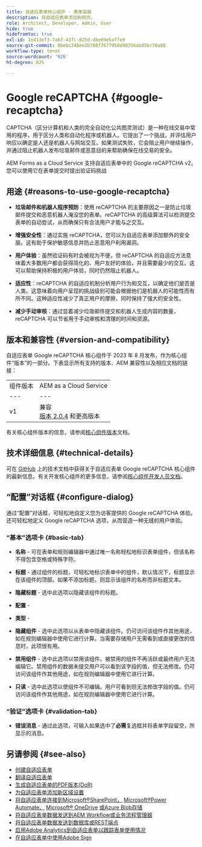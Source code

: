 ```yaml
---
title: 自适应表单核心组件 - 表单容器
description: 将自适应表单添加到网页。
role: Architect, Developer, Admin, User
hide: true
hidefromtoc: true
exl-id: 1e413ef3-7a6f-41fc-825d-dbe09ebaffe9
source-git-commit: 0bebc248ee2b708f7677950d90356abd5bc70a98
workflow-type: tm+mt
source-wordcount: '926'
ht-degree: 82%

---
```


# Google reCAPTCHA {#google-recaptcha}

CAPTCHA（区分计算机和人类的完全自动化公共图灵测试）是一种在线交易中常用的程序，用于区分人类和自动化程序或机器人。它提出了一个挑战，并评估用户响应以确定是人还是机器人与网站交互。如果测试失败，它会阻止用户继续操作，并通过阻止机器人发布垃圾邮件或恶意目的来帮助确保在线交易的安全。

AEM Forms as a Cloud Service 支持自适应表单中的 Google reCAPTCHA v2。您可以使用它在表单提交时提出验证码挑战

## 用途 {#reasons-to-use-google-recaptcha}


- **垃圾邮件和机器人程序预防**：使用 reCAPTCHA 的主要原因之一是防止垃圾邮件提交和恶意机器人淹没您的表单。reCAPTCHA 的高级算法可以检测提交表单的自动尝试，从而确保只有合法用户才能与之交互。

- **增强安全性**：通过实施 reCAPTCHA，您可以为自适应表单添加额外的安全层。这有助于保护敏感信息并防止恶意用户利用漏洞。

- **用户体验**：虽然验证码有时会被视为不便，但 reCAPTCHA 的自适应方法意味着大多数用户都会获得简化的、用户友好的体验，并且需要最少的交互。这可以帮助保持积极的用户体验，同时仍然阻止机器人。

- **适应性**：reCAPTCHA 的自适应机制分析用户行为和交互，以确定他们是否是人类。这意味着向用户呈现的挑战级别可能会根据他们是机器人的可能性而有所不同。这种适应性减少了真正用户的摩擦，同时保持了强大的安全性。

- **减少手动审核**：通过显着减少垃圾邮件提交和机器人生成内容的数量，reCAPTCHA 可以节省用于手动审核和清理的时间和资源。

## 版本和兼容性 {#version-and-compatibility}

自适应表单 Google reCAPTCHA 核心组件于 2023 年 8 月发布，作为核心组件“版本”的一部分。下表显示所有支持的版本、AEM 兼容性以及相应文档的链接：

|  |  |
|---|---|
| 组件版本 | AEM as a Cloud Service |
| --- | --- |
| v1 | 兼容<br>[版本 2.0.4](/help/versions.md) 和更高版本 | 兼容 | 兼容 |

有关核心组件版本的信息，请参阅[核心组件版本](/help/versions.md)文档。

## 技术详细信息 {#technical-details}

可在 [GitHub](https://github.com/adobe/aem-core-forms-components/tree/master/ui.af.apps/src/main/content/jcr_root/apps/core/fd/components/form/recaptcha/v1/recaptcha) 上的技术文档中获得关于自适应表单 Google reCAPTCHA 核心组件的最新信息。有关开发核心组件的更多信息，请参阅[核心组件开发人员文档](/help/developing/overview.md)。

## “配置”对话框 {#configure-dialog}

通过“配置”对话框，可轻松地自定义您为访客提供的 Google reCAPTCHA 体验。还可轻松地定义 Google reCAPTCHA 选项，从而营造一种无缝的用户体验。

### “基本”选项卡 {#basic-tab}

- **名称** - 可在表单和规则编辑器中通过唯一名称轻松地标识表单组件，但该名称不得包含空格或特殊字符。

- **标题** - 通过组件的标题，可轻松地标识表单中的组件，默认情况下，标题显示在该组件的顶部。如果不添加标题，则显示该组件的名称而非标题文本。

- **隐藏标题** - 选中此选项以隐藏该组件的标题。

- **配置** -

- **类型** -

- **隐藏组件** - 选中此选项以从表单中隐藏该组件。仍可访问该组件作其他用途，如在规则编辑器中使用它进行计算。当需要存储用户无需看到或直接更改的信息时，此项很有用。

- **禁用组件** - 选中此选项以禁用该组件。被禁用的组件不再活跃或最终用户无法编辑它。禁用组件的数据未提交用户可以看到该字段的值，但无法修改。仍可访问该组件作其他用途，如在规则编辑器中使用它进行计算。

- **只读** - 选中此选项以使组件不可编辑。用户可看到但无法修改字段的值。仍可访问该组件作其他用途，如在规则编辑器中使用它进行计算。

### “验证”选项卡 {#validation-tab}

- **错误消息** - 通过此选项，可输入如果选中了&#x200B;**必需**&#x200B;复选框并将表单字段留空，所显示的消息。

## 另请参阅 {#see-also}

- [创建自适应表单](https://experienceleague.adobe.com/docs/experience-manager-cloud-service/content/forms/adaptive-forms-authoring/authoring-adaptive-forms-core-components/create-an-adaptive-form-on-forms-cs/creating-adaptive-form-core-components.html)
- [翻译自适应表单](https://experienceleague.adobe.com/docs/experience-manager-cloud-service/content/forms/adaptive-forms-authoring/create-or-add-an-adaptive-form-to-aem-sites-page.html)
- [生成自适应表单的PDF版本(DoR)](https://experienceleague.adobe.com/docs/experience-manager-cloud-service/content/forms/adaptive-forms-authoring/authoring-adaptive-forms-core-components/create-an-adaptive-form-on-forms-cs/generate-document-of-record-core-components.html)
- [为自适应表单添加新区域设置](https://experienceleague.adobe.com/docs/experience-manager-cloud-service/content/forms/adaptive-forms-authoring/authoring-adaptive-forms-core-components/create-an-adaptive-form-on-forms-cs/supporting-new-language-localization-core-components.html)
- [将自适应表单连接到Microsoft®SharePoint，](https://experienceleague.adobe.com/docs/experience-manager-cloud-service/content/forms/adaptive-forms-authoring/authoring-adaptive-forms-core-components/create-an-adaptive-form-on-forms-cs/configure-submit-actions-core-components.html#create-sharepoint-configuration) [Microsoft®Power Automate、](https://experienceleague.adobe.com/docs/experience-manager-cloud-service/content/forms/adaptive-forms-authoring/authoring-adaptive-forms-core-components/create-an-adaptive-form-on-forms-cs/configure-submit-actions-core-components.html#microsoft-power-automate) [Microsoft® OneDrive](https://experienceleague.adobe.com/docs/experience-manager-cloud-service/content/forms/adaptive-forms-authoring/authoring-adaptive-forms-core-components/create-an-adaptive-form-on-forms-cs/configure-submit-actions-core-components.html#submit-to-onedrive) [或Azure Blob存储](https://experienceleague.adobe.com/docs/experience-manager-cloud-service/content/forms/adaptive-forms-authoring/authoring-adaptive-forms-core-components/create-an-adaptive-form-on-forms-cs/configure-submit-actions-core-components.html#submit-to-azure-blob-storage)
- [将自适应表单数据发送到AEM Workflow或业务流程管理器](https://experienceleague.adobe.com/docs/experience-manager-cloud-service/content/forms/adaptive-forms-authoring/authoring-adaptive-forms-core-components/create-an-adaptive-form-on-forms-cs/configure-submit-actions-core-components.html#invoke-an-aem-workflow)
- [将自适应表单数据发送到数据库或REST端点](https://experienceleague.adobe.com/docs/experience-manager-cloud-service/content/forms/adaptive-forms-authoring/authoring-adaptive-forms-core-components/create-an-adaptive-form-on-forms-cs/configure-submit-actions-core-components.html#submit-to-rest-endpoint)
- [启用Adobe Analytics到自适应表单以跟踪表单使用情况](https://experienceleague.adobe.com/docs/experience-manager-cloud-service/content/forms/integrate/services/enable-adobe-analytics-adaptive-form-using-experience-cloud-setup-automation.html)
- [在自适应表单中使用Adobe Sign](https://experienceleague.adobe.com/docs/experience-manager-cloud-service/content/forms/adaptive-forms-authoring/authoring-adaptive-forms-foundation-components/use-adobe-sign/working-with-adobe-sign.html)
